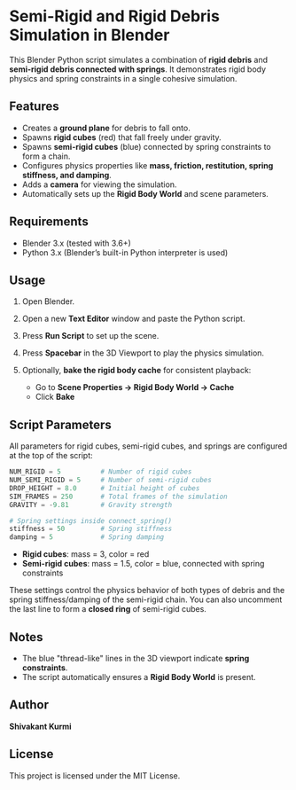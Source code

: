 # Semi-Rigid and Rigid Debris Simulation in Blender

This Blender Python script simulates a combination of **rigid debris** and **semi-rigid debris connected with springs**. It demonstrates rigid body physics and spring constraints in a single cohesive simulation.

## Features

* Creates a **ground plane** for debris to fall onto.
* Spawns **rigid cubes** (red) that fall freely under gravity.
* Spawns **semi-rigid cubes** (blue) connected by spring constraints to form a chain.
* Configures physics properties like **mass, friction, restitution, spring stiffness, and damping**.
* Adds a **camera** for viewing the simulation.
* Automatically sets up the **Rigid Body World** and scene parameters.

## Requirements

* Blender 3.x (tested with 3.6+)
* Python 3.x (Blender’s built-in Python interpreter is used)

## Usage

1. Open Blender.
2. Open a new **Text Editor** window and paste the Python script.
3. Press **Run Script** to set up the scene.
4. Press **Spacebar** in the 3D Viewport to play the physics simulation.
5. Optionally, **bake the rigid body cache** for consistent playback:

   * Go to **Scene Properties → Rigid Body World → Cache**
   * Click **Bake**

## Script Parameters

All parameters for rigid cubes, semi-rigid cubes, and springs are configured at the top of the script:

```python
NUM_RIGID = 5          # Number of rigid cubes
NUM_SEMI_RIGID = 5     # Number of semi-rigid cubes
DROP_HEIGHT = 8.0      # Initial height of cubes
SIM_FRAMES = 250       # Total frames of the simulation
GRAVITY = -9.81        # Gravity strength

# Spring settings inside connect_spring()
stiffness = 50         # Spring stiffness
damping = 5            # Spring damping
```

* **Rigid cubes**: mass = 3, color = red
* **Semi-rigid cubes**: mass = 1.5, color = blue, connected with spring constraints

These settings control the physics behavior of both types of debris and the spring stiffness/damping of the semi-rigid chain. You can also uncomment the last line to form a **closed ring** of semi-rigid cubes.

## Notes

* The blue "thread-like" lines in the 3D viewport indicate **spring constraints**.
* The script automatically ensures a **Rigid Body World** is present.

## Author

**Shivakant Kurmi**

## License

This project is licensed under the MIT License.

